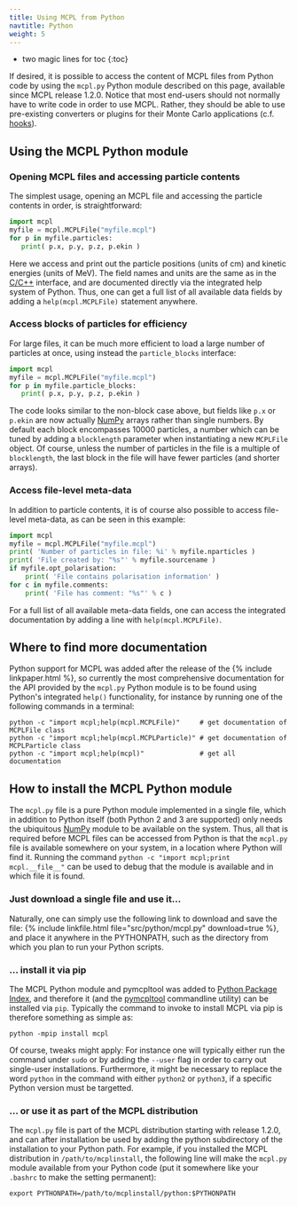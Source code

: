 ```yaml
---
title: Using MCPL from Python
navtitle: Python
weight: 5
---
```


- two magic lines for toc
{:toc}

If desired, it is possible to access the content of MCPL files from Python code
by using the `mcpl.py` Python module described on this page, available since MCPL
release 1.2.0. Notice that most end-users should not normally have to write code in
order to use MCPL. Rather, they should be able to use pre-existing converters or
plugins for their Monte Carlo applications (c.f. [hooks](LOCAL:hooks/)).

## Using the MCPL Python module

### Opening MCPL files and accessing particle contents

The simplest usage, opening an MCPL file and accessing the particle contents in
order, is straightforward:

```python
import mcpl
myfile = mcpl.MCPLFile("myfile.mcpl")
for p in myfile.particles:
   print( p.x, p.y, p.z, p.ekin )
```

Here we access and print out the particle positions (units of cm) and kinetic
energies (units of MeV). The field names and units are the same as in the
[C/C++](LOCAL:usage_c/) interface, and are documented directly via the
integrated help system of Python.  Thus, one can get a full list of all
available data fields by adding a `help(mcpl.MCPLFile)` statement anywhere.

### Access blocks of particles for efficiency

For large files, it can be much more efficient to load a large number of
particles at once, using instead the `particle_blocks` interface:

```python
import mcpl
myfile = mcpl.MCPLFile("myfile.mcpl")
for p in myfile.particle_blocks:
   print( p.x, p.y, p.z, p.ekin )
```

The code looks similar to the non-block case above, but fields like `p.x` or
`p.ekin` are now actually [NumPy](http://www.numpy.org/) arrays rather than
single numbers. By default each block encompasses 10000 particles, a number
which can be tuned by adding a `blocklength` parameter when instantiating a new
`MCPLFile` object. Of course, unless the number of particles in the file is a
multiple of `blocklength`, the last block in the file will have fewer particles
(and shorter arrays).

### Access file-level meta-data

In addition to particle contents, it is of course also possible to access
file-level meta-data, as can be seen in this example:

```python
import mcpl
myfile = mcpl.MCPLFile("myfile.mcpl")
print( 'Number of particles in file: %i' % myfile.nparticles )
print( 'File created by: "%s"' % myfile.sourcename )
if myfile.opt_polarisation:
    print( 'File contains polarisation information' )
for c in myfile.comments:
    print( 'File has comment: "%s"' % c )
```

For a full list of all available meta-data fields, one can access the integrated
documentation by adding a line with `help(mcpl.MCPLFile)`.

## Where to find more documentation

Python support for MCPL was added after the release of the {% include
linkpaper.html %}, so currently the most comprehensive documentation for the API
provided by the `mcpl.py` Python module is to be found using Python's integrated
`help()` functionality, for instance by running one of the following commands in
a terminal:

```shell
python -c "import mcpl;help(mcpl.MCPLFile)"     # get documentation of MCPLFile class
python -c "import mcpl;help(mcpl.MCPLParticle)" # get documentation of MCPLParticle class
python -c "import mcpl;help(mcpl)"              # get all documentation
```

## How to install the MCPL Python module

The `mcpl.py` file is a pure Python module implemented in a single file, which
in addition to Python itself (both Python 2 and 3 are supported) only needs the
ubiquitous [NumPy](http://www.numpy.org/) module to be available on the
system. Thus, all that is required before MCPL files can be accessed from Python
is that the `mcpl.py` file is available somewhere on your system, in a location
where Python will find it. Running the command `python -c "import mcpl;print
mcpl.__file__"` can be used to debug that the module is available and in which
file it is found.

### Just download a single file and use it...

Naturally, one can simply use the following link to download and save the file:
{% include linkfile.html file="src/python/mcpl.py" download=true %}, and place
it anywhere in the PYTHONPATH, such as the directory from which you plan to run
your Python scripts.

### ... install it via pip

The MCPL Python module and pymcpltool was added to [Python Package
Index](https://pypi.python.org/pypi/mcpl), and therefore it (and the
[pymcpltool](LOCAL:usage_cmdline#extract-statistics-from-a-file) commandline utility) can be installed via `pip`. Typically the
command to invoke to install MCPL via pip is therefore something as simple as:

```shell
python -mpip install mcpl
```

Of course, tweaks might apply: For instance one will typically either run the
command under `sudo` or by adding the `--user` flag in order to carry out
single-user installations. Furthermore, it might be necessary to replace the
word `python` in the command with either `python2` or `python3`, if a specific
Python version must be targetted.

### ... or use it as part of the MCPL distribution

The `mcpl.py` file is part of the MCPL distribution starting with release
1.2.0, and can after installation be used by adding the python subdirectory of
the installation to your Python path. For example, if you installed the MCPL
distribution in `/path/to/mcplinstall`, the following line will make the `mcpl.py`
module available from your Python code (put it somewhere like your `.bashrc` to
make the setting permanent):

```shell
export PYTHONPATH=/path/to/mcplinstall/python:$PYTHONPATH
```
